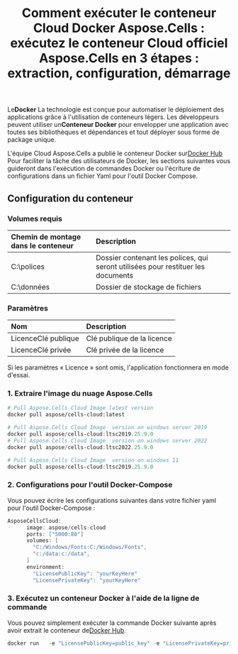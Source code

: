 ﻿---
title: "Comment exécuter le conteneur Cloud Docker Aspose.Cells : exécutez le conteneur Cloud officiel Aspose.Cells en 3 étapes : extraction, configuration, démarrage"
second_title: Documen
ArticleTitle: How to Run Aspose.Cells Cloud Docker Containe
LinkTitle: Docker Containe
type: docs
url: /fr/getting-started/how-to-run-docker-container/
aliases: [/how-to-run-docker-container/]
description: Comment exécuter le conteneur Docker Aspose.Cells Cloud. Aspose.Cells Cloud prend en charge Excel pour créer, convertir, fusionner, diviser, protéger, opération d'objet interne, etc.
weight: 100
kwords: Excel, Office Cloud, REST API, Tableur, PDF, CSV, Json, Markdown, Comment exécuter un conteneur Docker
---
 Le**Docker** La technologie est conçue pour automatiser le déploiement des applications grâce à l'utilisation de conteneurs légers. Les développeurs peuvent utiliser un**Conteneur Docker** pour envelopper une application avec toutes ses bibliothèques et dépendances et tout déployer sous forme de package unique.

 L'équipe Cloud Aspose.Cells a publié le conteneur Docker sur[Docker Hub](https://hub.docker.com/r/aspose/cells-cloud) Pour faciliter la tâche des utilisateurs de Docker, les sections suivantes vous guideront dans l'exécution de commandes Docker ou l'écriture de configurations dans un fichier Yaml pour l'outil Docker Compose.

## Configuration du conteneur

### Volumes requis

|Chemin de montage dans le conteneur|Description|
|:- |:- |
|C:\polices|Dossier contenant les polices, qui seront utilisées pour restituer les documents|
|C:\données|Dossier de stockage de fichiers|

### Paramètres

|Nom|Description|
|:- |:- |
|LicenceClé publique|Clé publique de la licence|
|LicenceClé privée|Clé privée de la licence|

Si les paramètres « Licence » sont omis, l'application fonctionnera en mode d'essai.

### 1. Extraire l'image du nuage Aspose.Cells

```bash
# Pull Aspose.Cells Cloud Image latest version
docker pull aspose/cells-cloud:latest
```

```powershell
# Pull Aspose.Cells Cloud Image  version on windows server 2019
docker pull aspose/cells-cloud:ltsc2019.25.9.0 
# Pull Aspose.Cells Cloud Image  version on windows server 2022
docker pull aspose/cells-cloud:ltsc2022.25.9.0 

# Pull Aspose.Cells Cloud Image  version on windows 11
docker pull aspose/cells-cloud:ltsc2019.25.9.0 
```

### 2. Configurations pour l'outil Docker-Compose

Vous pouvez écrire les configurations suivantes dans votre fichier yaml pour l'outil Docker-Compose :

```JAVA
AsposeCellsCloud:
      image: aspose/cells-cloud
      ports: ["5000:80"]
      volumes: [
        "C:/Windows/Fonts:C:/Windows/Fonts",
        "c:/data:c:/data",
      ]
      environment:
        "LicensePublicKey": "yourKeyHere"
        "LicensePrivateKey": "yourKeyHere"
```

### 3. Exécutez un conteneur Docker à l'aide de la ligne de commande

 Vous pouvez simplement exécuter la commande Docker suivante après avoir extrait le conteneur de[Docker Hub](https://href.li/?https://hub.docker.com/r/aspose/cells-cloud).

```JAVA
docker run   -e "LicensePublicKey=public_key" -e "LicensePrivateKey=private_key" -v c:/data:c:/data  -v C:/Windows/Fonts:C:/Windows/Fonts -p 80:5000   aspose/cells-cloud
```
